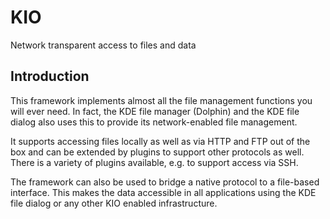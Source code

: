 # KIO

Network transparent access to files and data

## Introduction

This framework implements almost all the file management functions you
will ever need. In fact, the KDE file manager (Dolphin) and the KDE
file dialog also uses this to provide its network-enabled file management.

It supports accessing files locally as well as via HTTP and FTP out of the
box and can be extended by plugins to support other protocols as well. There
is a variety of plugins available, e.g. to support access via SSH.

The framework can also be used to bridge a native protocol to a file-based
interface. This makes the data accessible in all applications using the KDE
file dialog or any other KIO enabled infrastructure.

